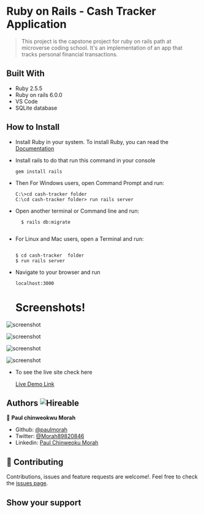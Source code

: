 # Ruby on Rails - Cash Tracker Application
> This project is the capstone project for ruby on rails path at microverse coding school.
> It's an implementation of an app that tracks personal financial transactions.

## Built With

- Ruby 2.5.5
- Ruby on rails 6.0.0
- VS Code
- SQLite database

## How to Install

- Install Ruby in your system. To install Ruby, you can read the [Documentation](https://www.ruby-lang.org/en/documentation/installation/)
- Install rails to do that run this command in your console
    ``` 
    gem install rails

    ``` 
- Then For Windows users, open Command Prompt and run:
    ```console
    C:\>cd cash-tracker folder
    C:\cd cash-tracker folder> run rails server
    ```
- Open another terminal or Command line and run:  

  ```
    $ rails db:migrate
    
    ``` 
- For Linux and Mac users, open a Terminal and run:
    ```console
    
    $ cd cash-tracker  folder
    $ run rails server

    ``` 
- Navigate to your browser and run
 
   ```
   localhost:3000

   ```

   # Screenshots!

![screenshot](./app/assets/images/img1.png)


![screenshot](./app/assets/images/img2.png)


![screenshot](./app/assets/images/img4.png)

![screenshot](./app/assets/images/img6.png)


- To see the live site check here

   [Live Demo Link](https://peaceful-reef-82851.herokuapp.com/)


## Authors  ![Hireable](https://img.shields.io/badge/HIREABLE-YES-yellowgreen&?style=for-the-badge)

👤 **Paul chinweokwu Morah**

- Github: [@paulmorah](https://github.com/chinweokwu)
- Twitter: [@Morah89820846](https://twitter.com/Morah89820846)
- Linkedin: [Paul Chinweoku Morah](https://www.linkedin.com/in/morah-paul/)


## 🤝 Contributing

Contributions, issues and feature requests are welcome!. Feel free to check the [issues page](issues/).

## Show your support
